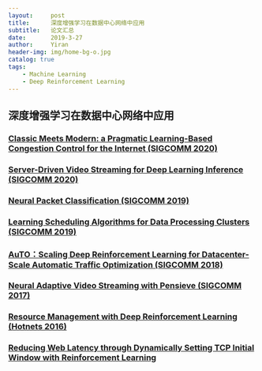 ```yaml
---
layout:     post
title:      深度增强学习在数据中心网络中应用
subtitle:   论文汇总
date:       2019-3-27
author:     Yiran
header-img: img/home-bg-o.jpg
catalog: true
tags:
    - Machine Learning
    - Deep Reinforcement Learning
---
```


## 深度增强学习在数据中心网络中应用

### [Classic Meets Modern: a Pragmatic Learning-Based Congestion Control for the Internet (SIGCOMM 2020)](https://dl.acm.org/doi/10.1145/3387514.3405892)

### [Server-Driven Video Streaming for Deep Learning Inference (SIGCOMM 2020)](https://people.cs.uchicago.edu/~junchenj/docs/DDS-Sigcomm20.pdf)

### [Neural Packet Classification (SIGCOMM 2019)](https://arxiv.org/pdf/1902.10319.pdf)

### [Learning Scheduling Algorithms for Data Processing Clusters (SIGCOMM 2019)](https://web.mit.edu/decima/content/sigcomm-2019.pdf)

### [AuTO：Scaling Deep Reinforcement Learning for Datacenter-Scale Automatic Traffic Optimization (SIGCOMM 2018)](https://conferences.sigcomm.org/events/apnet2018/papers/auto.pdf)

### [Neural Adaptive Video Streaming with Pensieve (SIGCOMM 2017)](https://people.csail.mit.edu/alizadeh/papers/pensieve-sigcomm17.pdf)

### [Resource Management with Deep Reinforcement Learning (Hotnets 2016)](https://people.csail.mit.edu/alizadeh/papers/deeprm-hotnets16.pdf)

### [Reducing Web Latency through Dynamically Setting TCP Initial Window with Reinforcement Learning](https://netman.aiops.org/wp-content/uploads/2018/06/SmartIW-Camera-Ready.pdf)
